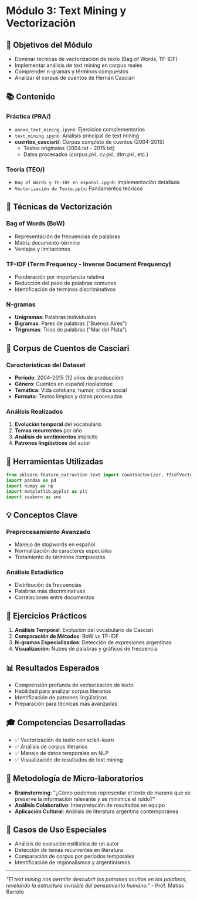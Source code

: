 # Módulo 3: Text Mining y Vectorización

## 🎯 Objetivos del Módulo

- Dominar técnicas de vectorización de texto (Bag of Words, TF-IDF)
- Implementar análisis de text mining en corpus reales
- Comprender n-gramas y términos compuestos
- Analizar el corpus de cuentos de Hernán Casciari

## 📚 Contenido

### Práctica (PRA/)
- `anexo_text_mining.ipynb`: Ejercicios complementarios
- `text_mining.ipynb`: Análisis principal de text mining
- **cuentos_casciari/**: Corpus completo de cuentos (2004-2015)
  - Textos originales (2004.txt - 2015.txt)
  - Datos procesados (corpus.pkl, cv.pkl, dtm.pkl, etc.)

### Teoría (TEO/)
- `Bag of Words y TF-IDF en español.ipynb`: Implementación detallada
- `Vectorización de Texto.pptx`: Fundamentos teóricos

## 🔢 Técnicas de Vectorización

### Bag of Words (BoW)
- Representación de frecuencias de palabras
- Matriz documento-término
- Ventajas y limitaciones

### TF-IDF (Term Frequency - Inverse Document Frequency)
- Ponderación por importancia relativa
- Reducción del peso de palabras comunes
- Identificación de términos discriminativos

### N-gramas
- **Unigramas**: Palabras individuales
- **Bigramas**: Pares de palabras ("Buenos Aires")
- **Trigramas**: Tríos de palabras ("Mar del Plata")

## 📖 Corpus de Cuentos de Casciari

### Características del Dataset
- **Período**: 2004-2015 (12 años de producción)
- **Género**: Cuentos en español rioplatense
- **Temática**: Vida cotidiana, humor, crítica social
- **Formato**: Textos limpios y datos procesados

### Análisis Realizados
1. **Evolución temporal** del vocabulario
2. **Temas recurrentes** por año
3. **Análisis de sentimientos** implícito
4. **Patrones lingüísticos** del autor

## 🔧 Herramientas Utilizadas

```python
from sklearn.feature_extraction.text import CountVectorizer, TfidfVectorizer
import pandas as pd
import numpy as np
import matplotlib.pyplot as plt
import seaborn as sns
```

## 💡 Conceptos Clave

### Preprocesamiento Avanzado
- Manejo de stopwords en español
- Normalización de caracteres especiales
- Tratamiento de términos compuestos

### Análisis Estadístico
- Distribución de frecuencias
- Palabras más discriminativas
- Correlaciones entre documentos

## 🚀 Ejercicios Prácticos

1. **Análisis Temporal**: Evolución del vocabulario de Casciari
2. **Comparación de Métodos**: BoW vs TF-IDF
3. **N-gramas Especializados**: Detección de expresiones argentinas
4. **Visualización**: Nubes de palabras y gráficos de frecuencia

## 📊 Resultados Esperados

- Comprensión profunda de vectorización de texto
- Habilidad para analizar corpus literarios
- Identificación de patrones lingüísticos
- Preparación para técnicas más avanzadas

## 🎓 Competencias Desarrolladas

- ✅ Vectorización de texto con scikit-learn
- ✅ Análisis de corpus literarios
- ✅ Manejo de datos temporales en NLP
- ✅ Visualización de resultados de text mining

## 🎯 Metodología de Micro-laboratorios

- **Brainstorming**: "¿Cómo podemos representar el texto de manera que se preserve la información relevante y se minimice el ruido?"
- **Análisis Colaborativo**: Interpretación de resultados en equipo
- **Aplicación Cultural**: Análisis de literatura argentina contemporánea

## 🌟 Casos de Uso Especiales

- Análisis de evolución estilística de un autor
- Detección de temas recurrentes en literatura
- Comparación de corpus por períodos temporales
- Identificación de regionalismos y argentinismos

---
*"El text mining nos permite descubrir los patrones ocultos en las palabras, revelando la estructura invisible del pensamiento humano."* - Prof. Matias Barreto
